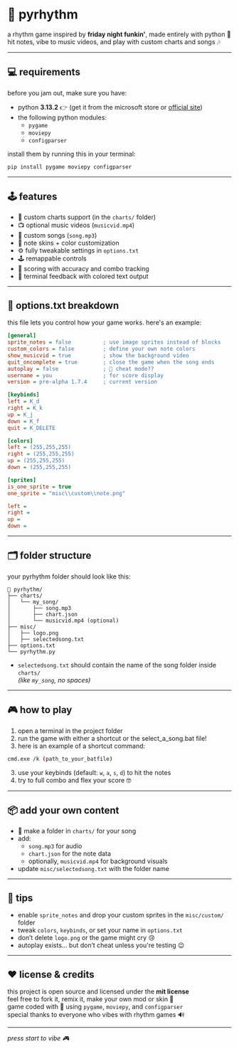 # 🎵 pyrhythm

a rhythm game inspired by **friday night funkin'**, made entirely with python 🐍  
hit notes, vibe to music videos, and play with custom charts and songs 🎶

---

## 💻 requirements

before you jam out, make sure you have:

- python **3.13.2** 👉 (get it from the microsoft store or [official site](https://www.python.org))
- the following python modules:
  - `pygame`
  - `moviepy`
  - `configparser`

install them by running this in your terminal:

```bash
pip install pygame moviepy configparser
```

---

## 🕹️ features

- 🎼 custom charts support (in the `charts/` folder)
- 📺 optional music videos (`musicvid.mp4`)
- 🎵 custom songs (`song.mp3`)
- 🎨 note skins + color customization
- ⚙️ fully tweakable settings in `options.txt`
- 🕹️ remappable controls
- 🎯 scoring with accuracy and combo tracking
- 🎉 terminal feedback with colored text output

---

## 🔧 options.txt breakdown

this file lets you control how your game works. here's an example:

```ini
[general]
sprite_notes = false          ; use image sprites instead of blocks
custom_colors = false         ; define your own note colors
show_musicvid = true          ; show the background video
quit_oncomplete = true        ; close the game when the song ends
autoplay = false              ; 👀 cheat mode??
username = you                ; for score display
version = pre-alpha 1.7.4     ; current version

[keybinds]
left = K_d
right = K_k
up = K_j
down = K_f
quit = K_DELETE

[colors]
left = (255,255,255)
right = (255,255,255)
up = (255,255,255)
down = (255,255,255)

[sprites]
is_one_sprite = true
one_sprite = "misc\\custom\\note.png"

left =
right =
up =
down =
```

---

## 🗂️ folder structure

your pyrhythm folder should look like this:

```
📁 pyrhythm/
├── charts/
│   └── my_song/
│       ├── song.mp3
│       ├── chart.json
│       └── musicvid.mp4 (optional)
├── misc/
│   ├── logo.png
│   ├── selectedsong.txt
├── options.txt
└── pyrhythm.py
```

- `selectedsong.txt` should contain the name of the song folder inside `charts/`  
  *(like `my_song`, no spaces)*

---

## 🎮 how to play

1. open a terminal in the project folder  
2. run the game with either a shortcut or the select_a_song.bat file!
3. here is an example of a shortcut command:

```bash
cmd.exe /k (path_to_your_batfile)
```

3. use your keybinds (default: `w`, `a`, `s`, `d`) to hit the notes  
4. try to full combo and flex your score 🤓

---

## 📦 add your own content

- 🎼 make a folder in `charts/` for your song  
- add:
  - `song.mp3` for audio  
  - `chart.json` for the note data  
  - optionally, `musicvid.mp4` for background visuals  
- update `misc/selectedsong.txt` with the folder name

---

## 🧠 tips

- enable `sprite_notes` and drop your custom sprites in the `misc/custom/` folder  
- tweak `colors`, `keybinds`, or set your name in `options.txt`  
- don’t delete `logo.png` or the game might cry 😢  
- autoplay exists... but don’t cheat unless you're testing 😉

---

## ❤️ license & credits

this project is open source and licensed under the **mit license**  
feel free to fork it, remix it, make your own mod or skin 🎨  
game coded with 💙 using `pygame`, `moviepy`, and `configparser`  
special thanks to everyone who vibes with rhythm games 🔊

---

*press start to vibe 🎮*
